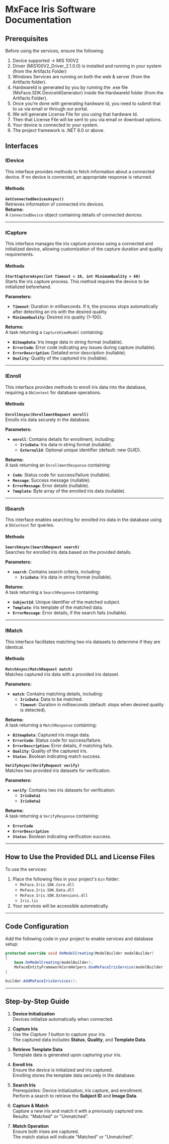 # MxFace Iris Software Documentation

## **Prerequisites**
Before using the services, ensure the following:

1. Device supported -> MIS 100V2
2. Driver (MIS100V2_Driver_2.1.0.0) is installed and running in your system (from the Artifacts Folder)
3. Windows Services are running on both the web & server (from the Artifacts folder).
4. HardwareId is generated by you by running the .exe file (MxFace.SDK.DeviceIdGenerator) inside the HardwareId folder (from the Artifacts Folder).
5. Once you’re done with generating hardware Id, you need to submit that to us via email or through our portal.
6. We will generate License File for you using that hardware Id.
7. Then that License File will be sent to you via email or download options.
5. Your device is connected to your system.
6. The project framework is .NET 6.0 or above.

## Interfaces

### **IDevice**

This interface provides methods to fetch information about a connected device. If no device is connected, an appropriate response is returned.

#### **Methods**

**`GetConnectedDevicesAsync()`**  
Retrieves information of connected iris devices.  
**Returns:**  
A `ConnectedDevice` object containing details of connected devices.

---

### **ICapture**

This interface manages the iris capture process using a connected and initialized device, allowing customization of the capture duration and quality requirements.

#### **Methods**

**`StartCaptureAsync(int Timeout = 10, int MinimumQuality = 60)`**  
Starts the iris capture process. This method requires the device to be initialized beforehand.  

**Parameters:**
- **`Timeout`**: Duration in milliseconds. If `0`, the process stops automatically after detecting an iris with the desired quality.
- **`MinimumQuality`**: Desired iris quality (1–100).

**Returns:**  
A task returning a `CaptureViewModel` containing:
- **`BitmapData`**: Iris image data in string format (nullable).
- **`ErrorCode`**: Error code indicating any issues during capture (nullable).
- **`ErrorDescription`**: Detailed error description (nullable).
- **`Quality`**: Quality of the captured iris (nullable).

---

### **IEnroll<TContext>**

This interface provides methods to enroll iris data into the database, requiring a `DbContext` for database operations.

#### **Methods**

**`EnrollAsync(EnrollmentRequest enroll)`**  
Enrolls iris data securely in the database.

**Parameters:**
- **`enroll`**: Contains details for enrollment, including:
  - **`IrisData`**: Iris data in string format (nullable).
  - **`ExternalId`**: Optional unique identifier (default: new GUID).

**Returns:**  
A task returning an `EnrollmentResponse` containing:
- **`Code`**: Status code for success/failure (nullable).
- **`Message`**: Success message (nullable).
- **`ErrorMessage`**: Error details (nullable).
- **`Template`**: Byte array of the enrolled iris data (nullable).

---

### **ISearch<TContext>**

This interface enables searching for enrolled iris data in the database using a `DbContext` for queries.

#### **Methods**

**`SearchAsync(SearchRequest search)`**  
Searches for enrolled iris data based on the provided details.

**Parameters:**
- **`search`**: Contains search criteria, including:
  - **`IrisData`**: Iris data in string format (nullable).

**Returns:**  
A task returning a `SearchResponse` containing:
- **`SubjectId`**: Unique identifier of the matched subject.
- **`Template`**: Iris template of the matched data.
- **`ErrorMessage`**: Error details, if the search fails (nullable).

---

### **IMatch**

This interface facilitates matching two iris datasets to determine if they are identical.

#### **Methods**

**`MatchAsync(MatchRequest match)`**  
Matches captured iris data with a provided iris dataset.

**Parameters:**
- **`match`**: Contains matching details, including:
  - **`IrisData`**: Data to be matched.
  - **`Timeout`**: Duration in milliseconds (default: stops when desired quality is detected).

**Returns:**  
A task returning a `MatchResponse` containing:
- **`BitmapData`**: Captured iris image data.
- **`ErrorCode`**: Status code for success/failure.
- **`ErrorDescription`**: Error details, if matching fails.
- **`Quality`**: Quality of the captured iris.
- **`Status`**: Boolean indicating match success.

**`VerifyAsync(VerifyRequest verify)`**  
Matches two provided iris datasets for verification.

**Parameters:**
- **`verify`**: Contains two iris datasets for verification:
  - **`IrisData1`**
  - **`IrisData2`**

**Returns:**  
A task returning a `VerifyResponse` containing:
- **`ErrorCode`**
- **`ErrorDescription`**
- **`Status`**: Boolean indicating verification success.

---

## How to Use the Provided DLL and License Files

To use the services:
1. Place the following files in your project's `bin` folder:
   - `MxFace.Iris.SDK.Core.dll`
   - `MxFace.Iris.SDK.Data.dll`
   - `MxFace.Iris.SDK.Extensions.dll`
   - `Iris.lic`
2. Your services will be accessible automatically.

---

## Code Configuration

Add the following code in your project to enable services and database setup:

```csharp
protected override void OnModelCreating(ModelBuilder modelBuilder)
{
    base.OnModelCreating(modelBuilder);
    MxFaceEntityFrameworkCoreHelpers.UseMxFaceIrisService(modelBuilder);
}

builder.AddMxFaceIrisServices();
```

---

## Step-by-Step Guide

1. **Device Initialization**  
   Devices initialize automatically when connected.

2. **Capture Iris**  
   Use the *Capture 1* button to capture your iris.  
   The captured data includes **Status**, **Quality**, and **Template Data**.

3. **Retrieve Template Data**  
   Template data is generated upon capturing your iris.

4. **Enroll Iris**  
   Ensure the device is initialized and iris captured.  
   Enrolling stores the template data securely in the database.

5. **Search Iris**  
   Prerequisites: Device initialization, iris capture, and enrollment.  
   Perform a search to retrieve the **Subject ID** and **Image Data**.

6. **Capture & Match**  
   Capture a new iris and match it with a previously captured one.  
   Results: "Matched" or "Unmatched".

7. **Match Operation**  
   Ensure both irises are captured.  
   The match status will indicate "Matched" or "Unmatched".
